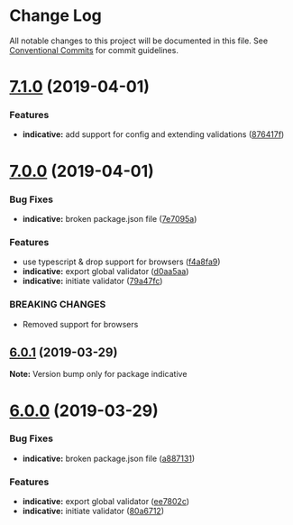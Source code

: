 # Change Log

All notable changes to this project will be documented in this file.
See [Conventional Commits](https://conventionalcommits.org) for commit guidelines.

# [7.1.0](http://github.com/poppinss/indicative/tree/master/packages/indicative/compare/v7.0.0...v7.1.0) (2019-04-01)


### Features

* **indicative:** add support for config and extending validations ([876417f](http://github.com/poppinss/indicative/tree/master/packages/indicative/commit/876417f))





# [7.0.0](http://github.com/poppinss/indicative/tree/master/packages/indicative/compare/v5.0.8...v7.0.0) (2019-04-01)


### Bug Fixes

* **indicative:** broken package.json file ([7e7095a](http://github.com/poppinss/indicative/tree/master/packages/indicative/commit/7e7095a))


### Features

* use typescript & drop support for browsers ([f4a8fa9](http://github.com/poppinss/indicative/tree/master/packages/indicative/commit/f4a8fa9))
* **indicative:** export global validator ([d0aa5aa](http://github.com/poppinss/indicative/tree/master/packages/indicative/commit/d0aa5aa))
* **indicative:** initiate validator ([79a47fc](http://github.com/poppinss/indicative/tree/master/packages/indicative/commit/79a47fc))


### BREAKING CHANGES

* Removed support for browsers





## [6.0.1](http://github.com/poppinss/indicative/tree/master/packages/indicative/compare/v6.0.0...v6.0.1) (2019-03-29)

**Note:** Version bump only for package indicative





# [6.0.0](http://github.com/poppinss/indicative/tree/master/packages/indicative/compare/v5.0.8...v6.0.0) (2019-03-29)


### Bug Fixes

* **indicative:** broken package.json file ([a887131](http://github.com/poppinss/indicative/tree/master/packages/indicative/commit/a887131))


### Features

* **indicative:** export global validator ([ee7802c](http://github.com/poppinss/indicative/tree/master/packages/indicative/commit/ee7802c))
* **indicative:** initiate validator ([80a6712](http://github.com/poppinss/indicative/tree/master/packages/indicative/commit/80a6712))
